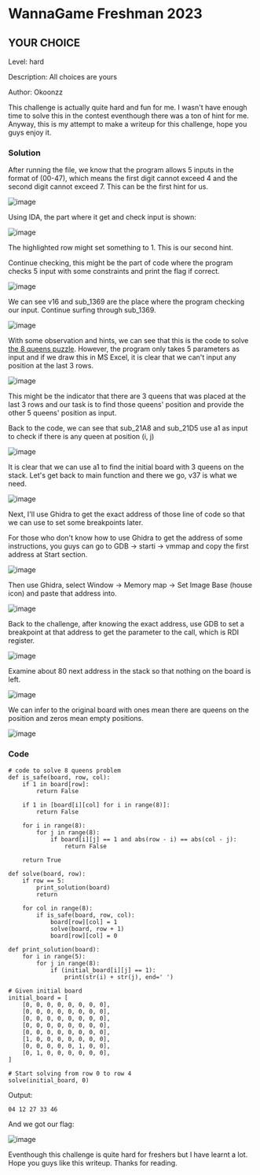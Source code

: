 # WannaGame Freshman 2023
## YOUR CHOICE

Level: hard

Description: All choices are yours

Author: Okoonzz

This challenge is actually quite hard and fun for me. I wasn't have enough time to solve this in the contest eventhough there was a ton of hint for me. Anyway, this is my attempt to make a writeup for this challenge, hope you guys enjoy it.

### Solution

After running the file, we know that the program allows 5 inputs in the format of (00-47), which means the first digit cannot exceed 4 and the second digit cannot exceed 7. This can be the first hint for us.

![image](https://hackmd.io/_uploads/HybjqCam6.png)

Using IDA, the part where it get and check input is shown:

![image](https://hackmd.io/_uploads/ByUP0ATQa.png)

The highlighted row might set something to 1. This is our second hint.

Continue checking, this might be the part of code where the program checks 5 input with some constraints and print the flag if correct.

![image](https://hackmd.io/_uploads/Hy_a0C6m6.png)

We can see v16 and sub_1369 are the place where the program checking our input. Continue surfing through sub_1369.

![image](https://hackmd.io/_uploads/BkrDJJRQ6.png)

With some observation and hints, we can see that this is the code to solve [the 8 queens puzzle](http://www.datagenetics.com/blog/august42012/). However, the program only takes 5 parameters as input and if we draw this in MS Excel, it is clear that we can't input any position at the last 3 rows. 

![image](https://hackmd.io/_uploads/Byv7GyRQ6.png)

This might be the indicator that there are 3 queens that was placed at the last 3 rows and our task is to find those queens' position and provide the other 5 queens' position as input.


Back to the code, we can see that sub_21A8 and sub_21D5 use a1 as input to check if there is any queen at position (i, j)

![image](https://hackmd.io/_uploads/r1DbNJRm6.png)

It is clear that we can use a1 to find the initial board with 3 queens on the stack. Let's get back to main function and there we go, v37 is what we need.

![image](https://hackmd.io/_uploads/HkHRVkA7p.png)

Next, I'll use Ghidra to get the exact address of those line of code so that we can use to set some breakpoints later.

For those who don't know how to use Ghidra to get the address of some instructions, you guys can go to GDB -> starti -> vmmap and copy the first address at Start section.

![image](https://hackmd.io/_uploads/Sk4PUy0QT.png)

Then use Ghidra, select Window -> Memory map -> Set Image Base (house icon) and paste that address into.

![image](https://hackmd.io/_uploads/r1w2I1CQT.png)

Back to the challenge, after knowing the exact address, use GDB to set a breakpoint at that address to get the parameter to the call, which is RDI register.

![image](https://hackmd.io/_uploads/S177rJRXa.png)

Examine about 80 next address in the stack so that nothing on the board is left.

![image](https://hackmd.io/_uploads/BkqOwJRQ6.png)

We can infer to the original board with ones mean there are queens on the position and zeros mean empty positions.

![image](https://hackmd.io/_uploads/r1LCwk0Qp.png)


### Code

```python=1
# code to solve 8 queens problem
def is_safe(board, row, col):
    if 1 in board[row]:
        return False

    if 1 in [board[i][col] for i in range(8)]:
        return False

    for i in range(8):
        for j in range(8):
            if board[i][j] == 1 and abs(row - i) == abs(col - j):
                return False

    return True

def solve(board, row):
    if row == 5:
        print_solution(board)
        return

    for col in range(8):
        if is_safe(board, row, col):
            board[row][col] = 1
            solve(board, row + 1)
            board[row][col] = 0

def print_solution(board):
    for i in range(5):
        for j in range(8):
            if (initial_board[i][j] == 1):
                print(str(i) + str(j), end=' ')

# Given initial board
initial_board = [
    [0, 0, 0, 0, 0, 0, 0, 0],
    [0, 0, 0, 0, 0, 0, 0, 0],
    [0, 0, 0, 0, 0, 0, 0, 0],
    [0, 0, 0, 0, 0, 0, 0, 0],
    [0, 0, 0, 0, 0, 0, 0, 0],
    [1, 0, 0, 0, 0, 0, 0, 0],
    [0, 0, 0, 0, 0, 1, 0, 0],
    [0, 1, 0, 0, 0, 0, 0, 0],
]

# Start solving from row 0 to row 4
solve(initial_board, 0)
```

Output:


```output=
04 12 27 33 46 
```

And we got our flag:

![image](https://hackmd.io/_uploads/BJ9enRaQp.png)

Eventhough this challenge is quite hard for freshers but I have learnt a lot. Hope you guys like this writeup. Thanks for reading.

